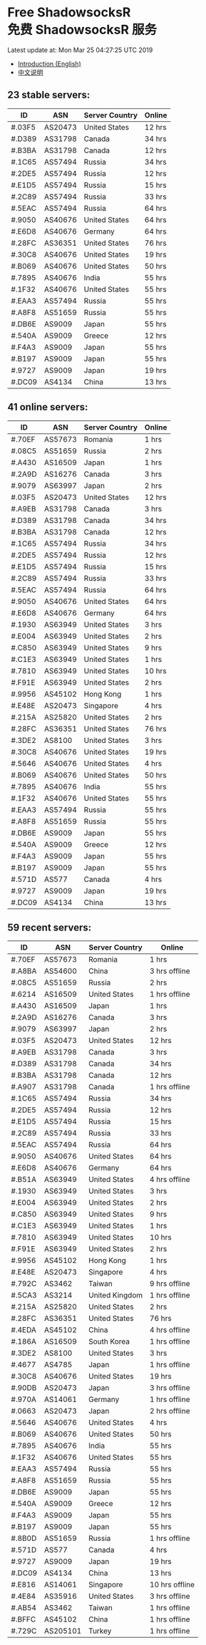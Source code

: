 # Free ShadowsocksR<br>免费 ShadowsocksR 服务

Latest update at: Mon Mar 25 04:27:25 UTC 2019

- [Introduction (English)](https://vision-network.readthedocs.io/en/latest/services/autossr.html)
- [中文说明](https://vision-network.readthedocs.io/zh_CN/latest/services/autossr.html)


## 23 stable servers:

| ID | ASN | Server Country | Online |
| ------ | ------ | ------ | ------ |
| #.03F5 | AS20473 | United States | 12 hrs |
| #.D389 | AS31798 | Canada | 34 hrs |
| #.B3BA | AS31798 | Canada | 12 hrs |
| #.1C65 | AS57494 | Russia | 34 hrs |
| #.2DE5 | AS57494 | Russia | 12 hrs |
| #.E1D5 | AS57494 | Russia | 15 hrs |
| #.2C89 | AS57494 | Russia | 33 hrs |
| #.5EAC | AS57494 | Russia | 64 hrs |
| #.9050 | AS40676 | United States | 64 hrs |
| #.E6D8 | AS40676 | Germany | 64 hrs |
| #.28FC | AS36351 | United States | 76 hrs |
| #.30C8 | AS40676 | United States | 19 hrs |
| #.B069 | AS40676 | United States | 50 hrs |
| #.7895 | AS40676 | India | 55 hrs |
| #.1F32 | AS40676 | United States | 55 hrs |
| #.EAA3 | AS57494 | Russia | 55 hrs |
| #.A8F8 | AS51659 | Russia | 55 hrs |
| #.DB6E | AS9009 | Japan | 55 hrs |
| #.540A | AS9009 | Greece | 12 hrs |
| #.F4A3 | AS9009 | Japan | 55 hrs |
| #.B197 | AS9009 | Japan | 55 hrs |
| #.9727 | AS9009 | Japan | 19 hrs |
| #.DC09 | AS4134 | China | 13 hrs |

## 41 online servers:

| ID | ASN | Server Country | Online |
| ------ | ------ | ------ | ------ |
| #.70EF | AS57673 | Romania | 1 hrs |
| #.08C5 | AS51659 | Russia | 2 hrs |
| #.A430 | AS16509 | Japan | 1 hrs |
| #.2A9D | AS16276 | Canada | 3 hrs |
| #.9079 | AS63997 | Japan | 2 hrs |
| #.03F5 | AS20473 | United States | 12 hrs |
| #.A9EB | AS31798 | Canada | 3 hrs |
| #.D389 | AS31798 | Canada | 34 hrs |
| #.B3BA | AS31798 | Canada | 12 hrs |
| #.1C65 | AS57494 | Russia | 34 hrs |
| #.2DE5 | AS57494 | Russia | 12 hrs |
| #.E1D5 | AS57494 | Russia | 15 hrs |
| #.2C89 | AS57494 | Russia | 33 hrs |
| #.5EAC | AS57494 | Russia | 64 hrs |
| #.9050 | AS40676 | United States | 64 hrs |
| #.E6D8 | AS40676 | Germany | 64 hrs |
| #.1930 | AS63949 | United States | 3 hrs |
| #.E004 | AS63949 | United States | 2 hrs |
| #.C850 | AS63949 | United States | 9 hrs |
| #.C1E3 | AS63949 | United States | 1 hrs |
| #.7810 | AS63949 | United States | 10 hrs |
| #.F91E | AS63949 | United States | 2 hrs |
| #.9956 | AS45102 | Hong Kong | 1 hrs |
| #.E48E | AS20473 | Singapore | 4 hrs |
| #.215A | AS25820 | United States | 2 hrs |
| #.28FC | AS36351 | United States | 76 hrs |
| #.3DE2 | AS8100 | United States | 3 hrs |
| #.30C8 | AS40676 | United States | 19 hrs |
| #.5646 | AS40676 | United States | 4 hrs |
| #.B069 | AS40676 | United States | 50 hrs |
| #.7895 | AS40676 | India | 55 hrs |
| #.1F32 | AS40676 | United States | 55 hrs |
| #.EAA3 | AS57494 | Russia | 55 hrs |
| #.A8F8 | AS51659 | Russia | 55 hrs |
| #.DB6E | AS9009 | Japan | 55 hrs |
| #.540A | AS9009 | Greece | 12 hrs |
| #.F4A3 | AS9009 | Japan | 55 hrs |
| #.B197 | AS9009 | Japan | 55 hrs |
| #.571D | AS577 | Canada | 4 hrs |
| #.9727 | AS9009 | Japan | 19 hrs |
| #.DC09 | AS4134 | China | 13 hrs |

## 59 recent servers:

| ID | ASN | Server Country | Online |
| ------ | ------ | ------ | ------ |
| #.70EF | AS57673 | Romania | 1 hrs |
| #.A8BA | AS54600 | China | 3 hrs offline |
| #.08C5 | AS51659 | Russia | 2 hrs |
| #.6214 | AS16509 | United States | 1 hrs offline |
| #.A430 | AS16509 | Japan | 1 hrs |
| #.2A9D | AS16276 | Canada | 3 hrs |
| #.9079 | AS63997 | Japan | 2 hrs |
| #.03F5 | AS20473 | United States | 12 hrs |
| #.A9EB | AS31798 | Canada | 3 hrs |
| #.D389 | AS31798 | Canada | 34 hrs |
| #.B3BA | AS31798 | Canada | 12 hrs |
| #.A907 | AS31798 | Canada | 1 hrs offline |
| #.1C65 | AS57494 | Russia | 34 hrs |
| #.2DE5 | AS57494 | Russia | 12 hrs |
| #.E1D5 | AS57494 | Russia | 15 hrs |
| #.2C89 | AS57494 | Russia | 33 hrs |
| #.5EAC | AS57494 | Russia | 64 hrs |
| #.9050 | AS40676 | United States | 64 hrs |
| #.E6D8 | AS40676 | Germany | 64 hrs |
| #.B51A | AS63949 | United States | 4 hrs offline |
| #.1930 | AS63949 | United States | 3 hrs |
| #.E004 | AS63949 | United States | 2 hrs |
| #.C850 | AS63949 | United States | 9 hrs |
| #.C1E3 | AS63949 | United States | 1 hrs |
| #.7810 | AS63949 | United States | 10 hrs |
| #.F91E | AS63949 | United States | 2 hrs |
| #.9956 | AS45102 | Hong Kong | 1 hrs |
| #.E48E | AS20473 | Singapore | 4 hrs |
| #.792C | AS3462 | Taiwan | 9 hrs offline |
| #.5CA3 | AS3214 | United Kingdom | 1 hrs offline |
| #.215A | AS25820 | United States | 2 hrs |
| #.28FC | AS36351 | United States | 76 hrs |
| #.4EDA | AS45102 | China | 4 hrs offline |
| #.186A | AS16509 | South Korea | 1 hrs offline |
| #.3DE2 | AS8100 | United States | 3 hrs |
| #.4677 | AS4785 | Japan | 1 hrs offline |
| #.30C8 | AS40676 | United States | 19 hrs |
| #.90DB | AS20473 | Japan | 3 hrs offline |
| #.970A | AS14061 | Germany | 1 hrs offline |
| #.0663 | AS20473 | Japan | 2 hrs offline |
| #.5646 | AS40676 | United States | 4 hrs |
| #.B069 | AS40676 | United States | 50 hrs |
| #.7895 | AS40676 | India | 55 hrs |
| #.1F32 | AS40676 | United States | 55 hrs |
| #.EAA3 | AS57494 | Russia | 55 hrs |
| #.A8F8 | AS51659 | Russia | 55 hrs |
| #.DB6E | AS9009 | Japan | 55 hrs |
| #.540A | AS9009 | Greece | 12 hrs |
| #.F4A3 | AS9009 | Japan | 55 hrs |
| #.B197 | AS9009 | Japan | 55 hrs |
| #.8B0D | AS51659 | Russia | 1 hrs offline |
| #.571D | AS577 | Canada | 4 hrs |
| #.9727 | AS9009 | Japan | 19 hrs |
| #.DC09 | AS4134 | China | 13 hrs |
| #.E816 | AS14061 | Singapore | 10 hrs offline |
| #.4E84 | AS35916 | United States | 3 hrs offline |
| #.AB54 | AS3462 | Taiwan | 1 hrs offline |
| #.BFFC | AS45102 | China | 1 hrs offline |
| #.729C | AS205101 | Turkey | 1 hrs offline |


